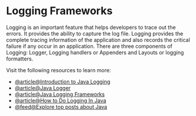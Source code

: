 # Logging Frameworks

Logging is an important feature that helps developers to trace out the errors. It provides the ability to capture the log file. Logging provides the complete tracing information of the application and also records the critical failure if any occur in an application. There are three components of Logging: Logger, Logging handlers or Appenders and Layouts or logging formatters.

Visit the following resources to learn more:

- [@article@Introduction to Java Logging](https://www.baeldung.com/java-logging-intro)
- [@article@Java Logger](https://www.javatpoint.com/java-logger)
- [@article@Java Logging Frameworks](https://en.wikipedia.org/wiki/Java_logging_framework)
- [@article@How to Do Logging In Java](https://www.marcobehler.com/guides/java-logging)
- [@feed@Explore top posts about Java](https://app.daily.dev/tags/java?ref=roadmapsh)
